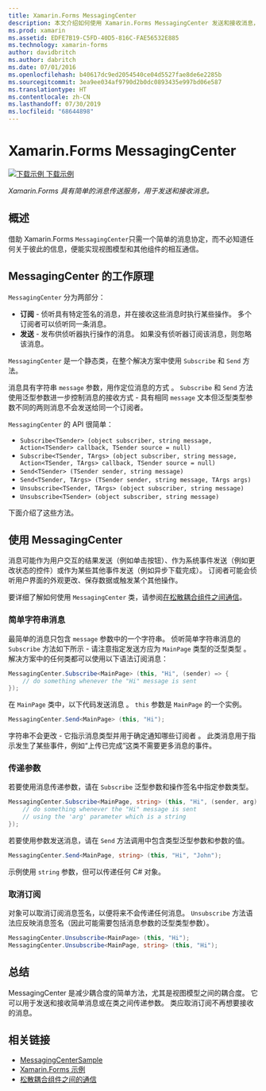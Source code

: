 ```yaml
---
title: Xamarin.Forms MessagingCenter
description: 本文介绍如何使用 Xamarin.Forms MessagingCenter 发送和接收消息，以减少如视图模型等类之间的耦合度。
ms.prod: xamarin
ms.assetid: EDFE7B19-C5FD-40D5-816C-FAE56532E885
ms.technology: xamarin-forms
author: davidbritch
ms.author: dabritch
ms.date: 07/01/2016
ms.openlocfilehash: b40617dc9ed2054540ce04d5527fae8de6e2285b
ms.sourcegitcommit: 3ea9ee034af9790d2b0dc0893435e997bd06e587
ms.translationtype: HT
ms.contentlocale: zh-CN
ms.lasthandoff: 07/30/2019
ms.locfileid: "68644898"
---
```

# <a name="xamarinforms-messagingcenter"></a>Xamarin.Forms MessagingCenter

[![下载示例](~/media/shared/download.png) 下载示例](https://docs.microsoft.com/samples/xamarin/xamarin-forms-samples/usingmessagingcenter)

_Xamarin.Forms 具有简单的消息传送服务，用于发送和接收消息。_

<a name="Overview" />

## <a name="overview"></a>概述

借助 Xamarin.Forms `MessagingCenter`只需一个简单的消息协定，而不必知道任何关于彼此的信息，便能实现视图模型和其他组件的相互通信。

<a name="How_the_MessagingCenter_Works" />

## <a name="how-the-messagingcenter-works"></a>MessagingCenter 的工作原理

`MessagingCenter` 分为两部分：

-  **订阅** - 侦听具有特定签名的消息，并在接收这些消息时执行某些操作。 多个订阅者可以侦听同一条消息。
-  **发送** - 发布供侦听器执行操作的消息。 如果没有侦听器订阅该消息，则忽略该消息。

`MessagingCenter` 是一个静态类，在整个解决方案中使用 `Subscribe` 和 `Send` 方法。

消息具有字符串 `message` 参数，用作定位消息的方式  。 `Subscribe` 和 `Send` 方法使用泛型参数进一步控制消息的接收方式 - 具有相同 `message` 文本但泛型类型参数不同的两则消息不会发送给同一个订阅者。

`MessagingCenter` 的 API 很简单：

- `Subscribe<TSender> (object subscriber, string message, Action<TSender> callback, TSender source = null)`
- `Subscribe<TSender, TArgs> (object subscriber, string message, Action<TSender, TArgs> callback, TSender source = null)`
- `Send<TSender> (TSender sender, string message)`
- `Send<TSender, TArgs> (TSender sender, string message, TArgs args)`
- `Unsubscribe<TSender, TArgs> (object subscriber, string message)`
- `Unsubscribe<TSender> (object subscriber, string message)`

下面介绍了这些方法。

<a name="Using_the_MessagingCenter" />

## <a name="using-the-messagingcenter"></a>使用 MessagingCenter

消息可能作为用户交互的结果发送（例如单击按钮）、作为系统事件发送（例如更改状态的控件）或作为某些其他事件发送（例如异步下载完成）。 订阅者可能会侦听用户界面的外观更改、保存数据或触发某个其他操作。

要详细了解如何使用 `MessagingCenter` 类，请参阅[在松散耦合组件之间通信](~/xamarin-forms/enterprise-application-patterns/communicating-between-loosely-coupled-components.md)。

### <a name="simple-string-message"></a>简单字符串消息

最简单的消息只包含 `message` 参数中的一个字符串。 侦听简单字符串消息的 `Subscribe` 方法如下所示 - 请注意指定发送方应为 `MainPage` 类型的泛型类型  。 解决方案中的任何类都可以使用以下语法订阅消息：

```csharp
MessagingCenter.Subscribe<MainPage> (this, "Hi", (sender) => {
    // do something whenever the "Hi" message is sent
});
```

在 `MainPage` 类中，以下代码发送消息  。 `this` 参数是 `MainPage` 的一个实例。

```csharp
MessagingCenter.Send<MainPage> (this, "Hi");
```

字符串不会更改 - 它指示消息类型并用于确定通知哪些订阅者  。 此类消息用于指示发生了某些事件，例如“上传已完成”这类不需要更多消息的事件。

### <a name="passing-an-argument"></a>传递参数

若要使用消息传递参数，请在 `Subscribe` 泛型参数和操作签名中指定参数类型。

```csharp
MessagingCenter.Subscribe<MainPage, string> (this, "Hi", (sender, arg) => {
    // do something whenever the "Hi" message is sent
    // using the 'arg' parameter which is a string
});
```

若要使用参数发送消息，请在 `Send` 方法调用中包含类型泛型参数和参数的值。

```csharp
MessagingCenter.Send<MainPage, string> (this, "Hi", "John");
```

示例使用 `string` 参数，但可以传递任何 C# 对象。

### <a name="unsubscribe"></a>取消订阅

对象可以取消订阅消息签名，以便将来不会传递任何消息。 `Unsubscribe` 方法语法应反映消息签名（因此可能需要包括消息参数的泛型类型参数）。

```csharp
MessagingCenter.Unsubscribe<MainPage> (this, "Hi");
MessagingCenter.Unsubscribe<MainPage, string> (this, "Hi");
```

<a name="Summary" />

## <a name="summary"></a>总结

MessagingCenter 是减少耦合度的简单方法，尤其是视图模型之间的耦合度。 它可以用于发送和接收简单消息或在类之间传递参数。 类应取消订阅不再想要接收的消息。


## <a name="related-links"></a>相关链接

- [MessagingCenterSample](https://docs.microsoft.com/samples/xamarin/xamarin-forms-samples/usingmessagingcenter)
- [Xamarin.Forms 示例](https://github.com/xamarin/xamarin-forms-samples)
- [松散耦合组件之间的通信](~/xamarin-forms/enterprise-application-patterns/communicating-between-loosely-coupled-components.md)
